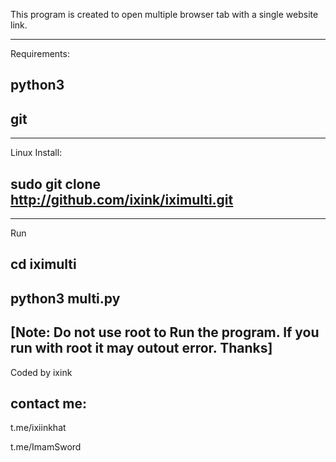 This program is created to open multiple browser tab with a single website link. 

-------------------

Requirements:

python3
-----------

git
--------------

-----------------------

Linux Install:

sudo git clone http://github.com/ixink/iximulti.git
------------------------

-----------------

Run

cd iximulti
---------------

python3 multi.py
-----------------------------

[Note: Do not use root to Run the program. If you run with root it may outout error. Thanks]
-------------------------------
Coded by ixink

contact me: 
----------------

t.me/ixiinkhat

t.me/ImamSword
